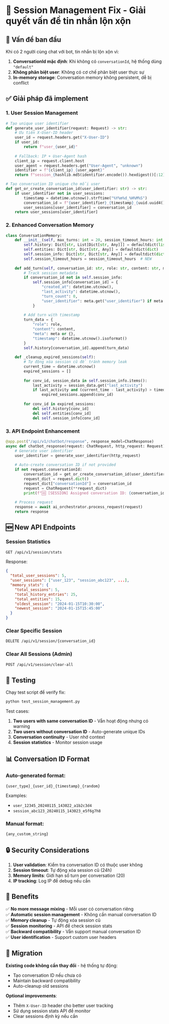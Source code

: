 # 🔧 Session Management Fix - Giải quyết vấn đề tin nhắn lộn xộn

## 🚨 Vấn đề ban đầu

Khi có 2 người cùng chat với bot, tin nhắn bị lộn xộn vì:

1. **ConversationId mặc định**: Khi không có `conversationId`, hệ thống dùng `"default"`
2. **Không phân biệt user**: Không có cơ chế phân biệt user thực sự
3. **In-memory storage**: Conversation memory không persistent, dễ bị conflict

## ✅ Giải pháp đã implement

### 1. User Session Management

```python
# Tạo unique user identifier
def generate_user_identifier(request: Request) -> str:
    # Ưu tiên X-User-ID header
    user_id = request.headers.get("X-User-ID")
    if user_id:
        return f"user_{user_id}"
    
    # Fallback: IP + User-Agent hash
    client_ip = request.client.host
    user_agent = request.headers.get("User-Agent", "unknown")
    identifier = f"{client_ip}_{user_agent}"
    return f"session_{hashlib.md5(identifier.encode()).hexdigest()[:12]}"

# Tạo conversation ID unique cho mỗi user
def get_or_create_conversation_id(user_identifier: str) -> str:
    if user_identifier not in user_sessions:
        timestamp = datetime.utcnow().strftime("%Y%m%d_%H%M%S")
        conversation_id = f"{user_identifier}_{timestamp}_{uuid.uuid4().hex[:8]}"
        user_sessions[user_identifier] = conversation_id
    return user_sessions[user_identifier]
```

### 2. Enhanced Conversation Memory

```python
class ConversationMemory:
    def __init__(self, max_turns: int = 20, session_timeout_hours: int = 24):
        self.history: Dict[str, List[Dict[str, Any]]] = defaultdict(list)
        self.entities: Dict[str, Dict[str, Any]] = defaultdict(dict)
        self.session_info: Dict[str, Dict[str, Any]] = defaultdict(dict)  # NEW
        self.session_timeout_hours = session_timeout_hours  # NEW
    
    def add_turn(self, conversation_id: str, role: str, content: str, meta: Optional[Dict[str, Any]] = None):
        # Track session metadata
        if conversation_id not in self.session_info:
            self.session_info[conversation_id] = {
                "created_at": datetime.utcnow(),
                "last_activity": datetime.utcnow(),
                "turn_count": 0,
                "user_identifier": meta.get("user_identifier") if meta else None
            }
        
        # Add turn with timestamp
        turn_data = {
            "role": role, 
            "content": content, 
            "meta": meta or {},
            "timestamp": datetime.utcnow().isoformat()
        }
        self.history[conversation_id].append(turn_data)
    
    def _cleanup_expired_sessions(self):
        # Tự động xóa session cũ để tránh memory leak
        current_time = datetime.utcnow()
        expired_sessions = []
        
        for conv_id, session_data in self.session_info.items():
            last_activity = session_data.get("last_activity")
            if last_activity and (current_time - last_activity) > timedelta(hours=self.session_timeout_hours):
                expired_sessions.append(conv_id)
        
        for conv_id in expired_sessions:
            del self.history[conv_id]
            del self.entities[conv_id]
            del self.session_info[conv_id]
```

### 3. API Endpoint Enhancement

```python
@app.post("/api/v1/chatbot/response", response_model=ChatResponse)
async def chatbot_response(request: ChatRequest, http_request: Request):
    # Generate user identifier
    user_identifier = generate_user_identifier(http_request)
    
    # Auto-create conversation ID if not provided
    if not request.conversationId:
        conversation_id = get_or_create_conversation_id(user_identifier)
        request_dict = request.dict()
        request_dict["conversationId"] = conversation_id
        request = ChatRequest(**request_dict)
        print(f"🆔 [SESSION] Assigned conversation ID: {conversation_id} to user: {user_identifier}")
    
    # Process request
    response = await ai_orchestrator.process_request(request)
    return response
```

## 🆕 New API Endpoints

### Session Statistics
```bash
GET /api/v1/session/stats
```

Response:
```json
{
  "total_user_sessions": 5,
  "user_sessions": ["user_123", "session_abc123", ...],
  "memory_stats": {
    "total_sessions": 5,
    "total_history_entries": 25,
    "total_entities": 15,
    "oldest_session": "2024-01-15T10:30:00",
    "newest_session": "2024-01-15T15:45:00"
  }
}
```

### Clear Specific Session
```bash
DELETE /api/v1/session/{conversation_id}
```

### Clear All Sessions (Admin)
```bash
POST /api/v1/session/clear-all
```

## 🧪 Testing

Chạy test script để verify fix:

```bash
python test_session_management.py
```

Test cases:
1. **Two users with same conversation ID** - Vẫn hoạt động nhưng có warning
2. **Two users without conversation ID** - Auto-generate unique IDs
3. **Conversation continuity** - User nhớ context
4. **Session statistics** - Monitor session usage

## 📊 Conversation ID Format

### Auto-generated format:
```
{user_type}_{user_id}_{timestamp}_{random}
```

Examples:
- `user_12345_20240115_143022_a1b2c3d4`
- `session_abc123_20240115_143023_e5f6g7h8`

### Manual format:
```
{any_custom_string}
```

## 🔒 Security Considerations

1. **User validation**: Kiểm tra conversation ID có thuộc user không
2. **Session timeout**: Tự động xóa session cũ (24h)
3. **Memory limits**: Giới hạn số turn per conversation (20)
4. **IP tracking**: Log IP để debug nếu cần

## 🚀 Benefits

✅ **No more message mixing** - Mỗi user có conversation riêng  
✅ **Automatic session management** - Không cần manual conversation ID  
✅ **Memory cleanup** - Tự động xóa session cũ  
✅ **Session monitoring** - API để check session stats  
✅ **Backward compatibility** - Vẫn support manual conversation ID  
✅ **User identification** - Support custom user headers  

## 🔄 Migration

**Existing code không cần thay đổi** - hệ thống tự động:
- Tạo conversation ID nếu chưa có
- Maintain backward compatibility
- Auto-cleanup old sessions

**Optional improvements**:
- Thêm `X-User-ID` header cho better user tracking
- Sử dụng session stats API để monitor
- Clear sessions định kỳ nếu cần

